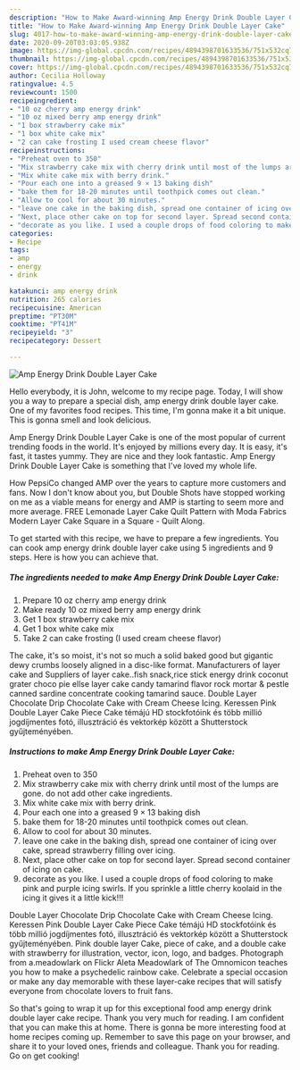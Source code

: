 ```yaml
---
description: "How to Make Award-winning Amp Energy Drink Double Layer Cake"
title: "How to Make Award-winning Amp Energy Drink Double Layer Cake"
slug: 4017-how-to-make-award-winning-amp-energy-drink-double-layer-cake
date: 2020-09-20T03:03:05.938Z
image: https://img-global.cpcdn.com/recipes/4894398701633536/751x532cq70/amp-energy-drink-double-layer-cake-recipe-main-photo.jpg
thumbnail: https://img-global.cpcdn.com/recipes/4894398701633536/751x532cq70/amp-energy-drink-double-layer-cake-recipe-main-photo.jpg
cover: https://img-global.cpcdn.com/recipes/4894398701633536/751x532cq70/amp-energy-drink-double-layer-cake-recipe-main-photo.jpg
author: Cecilia Holloway
ratingvalue: 4.5
reviewcount: 1500
recipeingredient:
- "10 oz cherry amp energy drink"
- "10 oz mixed berry amp energy drink"
- "1 box strawberry cake mix"
- "1 box white cake mix"
- "2 can cake frosting I used cream cheese flavor"
recipeinstructions:
- "Preheat oven to 350"
- "Mix strawberry cake mix with cherry drink until most of the lumps are gone. do not add other cake ingredients."
- "Mix white cake mix with berry drink."
- "Pour each one into a greased 9 × 13 baking dish"
- "bake them for 18-20 minutes until toothpick comes out clean."
- "Allow to cool for about 30 minutes."
- "leave one cake in the baking dish, spread one container of icing over cake, spread strawberry filling over icing."
- "Next, place other cake on top for second layer. Spread second container of icing on cake."
- "decorate as you like. I used a couple drops of food coloring to make pink and purple icing swirls. If you sprinkle a little cherry koolaid in the icing it gives it a little kick!!!"
categories:
- Recipe
tags:
- amp
- energy
- drink

katakunci: amp energy drink 
nutrition: 265 calories
recipecuisine: American
preptime: "PT30M"
cooktime: "PT41M"
recipeyield: "3"
recipecategory: Dessert

---
```



![Amp Energy Drink Double Layer Cake](https://img-global.cpcdn.com/recipes/4894398701633536/751x532cq70/amp-energy-drink-double-layer-cake-recipe-main-photo.jpg)

Hello everybody, it is John, welcome to my recipe page. Today, I will show you a way to prepare a special dish, amp energy drink double layer cake. One of my favorites food recipes. This time, I'm gonna make it a bit unique. This is gonna smell and look delicious.

Amp Energy Drink Double Layer Cake is one of the most popular of current trending foods in the world. It's enjoyed by millions every day. It is easy, it's fast, it tastes yummy. They are nice and they look fantastic. Amp Energy Drink Double Layer Cake is something that I've loved my whole life.

How PepsiCo changed AMP over the years to capture more customers and fans. Now I don&#39;t know about you, but Double Shots have stopped working on me as a viable means for energy and AMP is starting to seem more and more average. FREE Lemonade Layer Cake Quilt Pattern with Moda Fabrics Modern Layer Cake Square in a Square - Quilt Along.


To get started with this recipe, we have to prepare a few ingredients. You can cook amp energy drink double layer cake using 5 ingredients and 9 steps. Here is how you can achieve that.

<!--inarticleads1-->

##### The ingredients needed to make Amp Energy Drink Double Layer Cake:

1. Prepare 10 oz cherry amp energy drink
1. Make ready 10 oz mixed berry amp energy drink
1. Get 1 box strawberry cake mix
1. Get 1 box white cake mix
1. Take 2 can cake frosting (I used cream cheese flavor)


The cake, it&#39;s so moist, it&#39;s not so much a solid baked good but gigantic dewy crumbs loosely aligned in a disc-like format. Manufacturers of layer cake and Suppliers of layer cake..fish snack,rice stick energy drink coconut grater choco pie ellse layer cake candy tamarind flavor rock mortar &amp; pestle canned sardine concentrate cooking tamarind sauce. Double Layer Chocolate Drip Chocolate Cake with Cream Cheese Icing. Keressen Pink Double Layer Cake Piece Cake témájú HD stockfotóink és több millió jogdíjmentes fotó, illusztráció és vektorkép között a Shutterstock gyűjteményében. 

<!--inarticleads2-->

##### Instructions to make Amp Energy Drink Double Layer Cake:

1. Preheat oven to 350
1. Mix strawberry cake mix with cherry drink until most of the lumps are gone. do not add other cake ingredients.
1. Mix white cake mix with berry drink.
1. Pour each one into a greased 9 × 13 baking dish
1. bake them for 18-20 minutes until toothpick comes out clean.
1. Allow to cool for about 30 minutes.
1. leave one cake in the baking dish, spread one container of icing over cake, spread strawberry filling over icing.
1. Next, place other cake on top for second layer. Spread second container of icing on cake.
1. decorate as you like. I used a couple drops of food coloring to make pink and purple icing swirls. If you sprinkle a little cherry koolaid in the icing it gives it a little kick!!!


Double Layer Chocolate Drip Chocolate Cake with Cream Cheese Icing. Keressen Pink Double Layer Cake Piece Cake témájú HD stockfotóink és több millió jogdíjmentes fotó, illusztráció és vektorkép között a Shutterstock gyűjteményében. Pink double layer Cake, piece of cake, and a double cake with strawberry for illustration, vector, icon, logo, and badges. Photograph from a.meadowlark on Flickr Aleta Meadowlark of The Omnomicon teaches you how to make a psychedelic rainbow cake. Celebrate a special occasion or make any day memorable with these layer-cake recipes that will satisfy everyone from chocolate lovers to fruit fans. 

So that's going to wrap it up for this exceptional food amp energy drink double layer cake recipe. Thank you very much for reading. I am confident that you can make this at home. There is gonna be more interesting food at home recipes coming up. Remember to save this page on your browser, and share it to your loved ones, friends and colleague. Thank you for reading. Go on get cooking!

